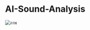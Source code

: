 # AI-Sound-Analysis

![ภาพ](https://github.com/DevFFlex/AI-Sound-Analysis/assets/113309522/e0d48583-0812-4132-956d-fc93bd4bab49)
